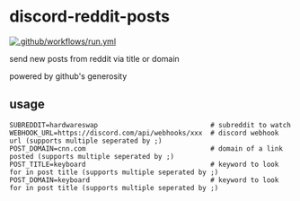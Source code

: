 # discord-reddit-posts

[![.github/workflows/run.yml](https://github.com/rssnyder/discord-reddit-posts/actions/workflows/run.yml/badge.svg)](https://github.com/rssnyder/discord-reddit-posts/actions/workflows/run.yml)

send new posts from reddit via title or domain

powered by github's generosity

## usage

```env
SUBREDDIT=hardwareswap                            # subreddit to watch
WEBHOOK_URL=https://discord.com/api/webhooks/xxx  # discord webhook url (supports multiple seperated by ;)
POST_DOMAIN=cnn.com                               # domain of a link posted (supports multiple seperated by ;)
POST_TITLE=keyboard                               # keyword to look for in post title (supports multiple seperated by ;)
POST_DOMAIN=keyboard                              # keyword to look for in post title (supports multiple seperated by ;)
```
